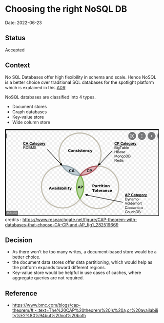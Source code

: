 # Choosing the right NoSQL DB
Date: 2022-06-23

## Status
Accepted

## Context

No SQL Databases offer high flexibility in schema and scale. Hence NoSQL is a better choice over traditional SQL databases for the spotlight platform which is explained in this [ADR](./012.adr-operational-data-storage.md) 

NoSQL databases are classified into 4 types.

* Document stores
* Graph databases
* Key-value store 
* Wide column store

![Image](../images/cap-theorem.png)
credits : https://www.researchgate.net/figure/CAP-theorem-with-databases-that-choose-CA-CP-and-AP_fig1_282519669



## Decision

- As there won't be too many writes, a document-based store would be a better choice. 
- the document data stores offer data partitioning, which would help as the platform expands toward different regions.
- Key-value store would be helpful in use cases of caches, where aggregate queries are not required.

## Reference

- https://www.bmc.com/blogs/cap-theorem/#:~:text=The%20CAP%20theorem%20is%20a,or%20availability%E2%80%94but%20not%20both
